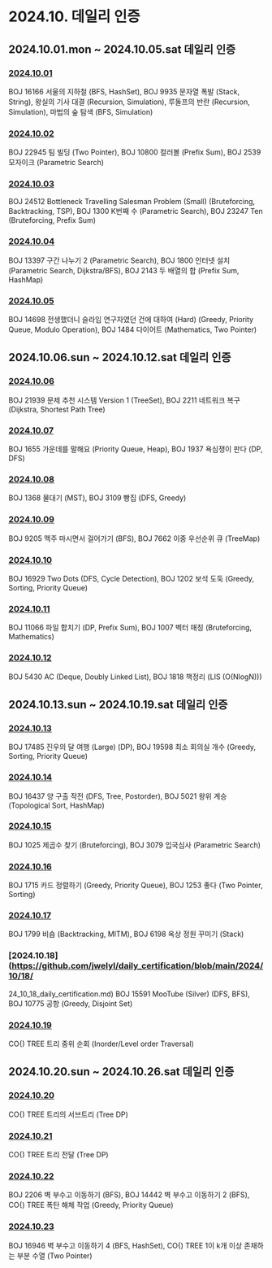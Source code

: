 # 2024.10. 데일리 인증

## 2024.10.01.mon ~ 2024.10.05.sat 데일리 인증

### [2024.10.01](https://github.com/jwelyl/daily_certification/blob/main/2024/10/01/24_10_01_daily_certification.md)
BOJ 16166 서울의 지하철 (BFS, HashSet), BOJ 9935 문자열 폭발 (Stack, String), 왕실의 기사 대결 (Recursion, Simulation), 루돌프의 반란 (Recursion, Simulation), 마법의 숲 탐색 (BFS, Simulation)

### [2024.10.02](https://github.com/jwelyl/daily_certification/blob/main/2024/10/02/24_10_02_daily_certification.md)
BOJ 22945 팀 빌딩 (Two Pointer), BOJ 10800 컬러볼 (Prefix Sum), BOJ 2539 모자이크 (Parametric Search)

### [2024.10.03](https://github.com/jwelyl/daily_certification/blob/main/2024/10/03/24_10_03_daily_certification.md)
BOJ 24512 Bottleneck Travelling Salesman Problem (Small) (Bruteforcing, Backtracking, TSP), BOJ 1300 K번째 수 (Parametric Search), BOJ 23247 Ten (Bruteforcing, Prefix Sum)

### [2024.10.04](https://github.com/jwelyl/daily_certification/blob/main/2024/10/04/24_10_04_daily_certification.md)
BOJ 13397 구간 나누기 2 (Parametric Search), BOJ 1800 인터넷 설치 (Parametric Search, Dijkstra/BFS), BOJ 2143 두 배열의 합 (Prefix Sum, HashMap)

### [2024.10.05](https://github.com/jwelyl/daily_certification/blob/main/2024/10/05/24_10_05_daily_certification.md)
BOJ 14698 전생했더니 슬라임 연구자였던 건에 대하여 (Hard) (Greedy, Priority Queue, Modulo Operation), BOJ 1484 다이어트 (Mathematics, Two Pointer)

## 2024.10.06.sun ~ 2024.10.12.sat 데일리 인증

### [2024.10.06](https://github.com/jwelyl/daily_certification/blob/main/2024/10/06/24_10_06_daily_certification.md)
BOJ 21939 문제 추천 시스템 Version 1 (TreeSet), BOJ 2211 네트워크 복구 (Dijkstra, Shortest Path Tree)

### [2024.10.07](https://github.com/jwelyl/daily_certification/blob/main/2024/10/07/24_10_07_daily_certification.md)
BOJ 1655 가운데를 말해요 (Priority Queue, Heap), BOJ 1937 욕심쟁이 판다 (DP, DFS)

### [2024.10.08](https://github.com/jwelyl/daily_certification/blob/main/2024/10/08/24_10_08_daily_certification.md)
BOJ 1368 물대기 (MST), BOJ 3109 빵집 (DFS, Greedy)

### [2024.10.09](https://github.com/jwelyl/daily_certification/blob/main/2024/10/09/24_10_09_daily_certification.md)
BOJ 9205 맥주 마시면서 걸어가기 (BFS), BOJ 7662 이중 우선순위 큐 (TreeMap)

### [2024.10.10](https://github.com/jwelyl/daily_certification/blob/main/2024/10/10/24_10_10_daily_certification.md)
BOJ 16929 Two Dots (DFS, Cycle Detection), BOJ 1202 보석 도둑 (Greedy, Sorting, Priority Queue)

### [2024.10.11](https://github.com/jwelyl/daily_certification/blob/main/2024/10/11/24_10_11_daily_certification.md)
BOJ 11066 파일 합치기 (DP, Prefix Sum), BOJ 1007 벡터 매칭 (Bruteforcing, Mathematics)

### [2024.10.12](https://github.com/jwelyl/daily_certification/blob/main/2024/10/12/24_10_12_daily_certification.md)
BOJ 5430 AC (Deque, Doubly Linked List), BOJ 1818 책정리 (LIS (O(NlogN)))

## 2024.10.13.sun ~ 2024.10.19.sat 데일리 인증

### [2024.10.13](https://github.com/jwelyl/daily_certification/blob/main/2024/10/13/24_10_13_daily_certification.md)
BOJ 17485 진우의 달 여행 (Large) (DP), BOJ 19598 최소 회의실 개수 (Greedy, Sorting, Priority Queue)

### [2024.10.14](https://github.com/jwelyl/daily_certification/blob/main/2024/10/14/24_10_14_daily_certification.md)
BOJ 16437 양 구출 작전 (DFS, Tree, Postorder), BOJ 5021 왕위 계승 (Topological Sort, HashMap)

### [2024.10.15](https://github.com/jwelyl/daily_certification/blob/main/2024/10/15/24_10_15_daily_certification.md)
BOJ 1025 제곱수 찾기 (Bruteforcing), BOJ 3079 입국심사 (Parametric Search)

### [2024.10.16](https://github.com/jwelyl/daily_certification/blob/main/2024/10/16/24_10_16_daily_certification.md)
BOJ 1715 카드 정렬하기 (Greedy, Priority Queue), BOJ 1253 좋다 (Two Pointer, Sorting)

### [2024.10.17](https://github.com/jwelyl/daily_certification/blob/main/2024/10/17/24_10_17_daily_certification.md)
BOJ 1799 비숍 (Backtracking, MITM), BOJ 6198 옥상 정원 꾸미기 (Stack)

### [2024.10.18](https://github.com/jwelyl/daily_certification/blob/main/2024/10/18/
24_10_18_daily_certification.md)
BOJ 15591 MooTube (Silver) (DFS, BFS), BOJ 10775 공항 (Greedy, Disjoint Set)

### [2024.10.19](https://github.com/jwelyl/daily_certification/blob/main/2024/10/19/24_10_19_daily_certification.md)
CO{) TREE 트리 중위 순회 (Inorder/Level order Traversal)

## 2024.10.20.sun ~ 2024.10.26.sat 데일리 인증

### [2024.10.20](https://github.com/jwelyl/daily_certification/blob/main/2024/10/20/24_10_20_daily_certification.md)
CO{) TREE 트리의 서브트리 (Tree DP)

### [2024.10.21](https://github.com/jwelyl/daily_certification/blob/main/2024/10/21/24_10_21_daily_certification.md)
CO{) TREE 트리 전달 (Tree DP)

### [2024.10.22](https://github.com/jwelyl/daily_certification/blob/main/2024/10/22/24_10_22_daily_certification.md)
BOJ 2206 벽 부수고 이동하기 (BFS), BOJ 14442 벽 부수고 이동하기 2 (BFS), CO{) TREE 폭탄 해체 작업 (Greedy, Priority Queue)

### [2024.10.23](https://github.com/jwelyl/daily_certification/blob/main/2024/10/23/24_10_23_daily_certification.md)
BOJ 16946 벽 부수고 이동하기 4 (BFS, HashSet), CO{) TREE 1이 k개 이상 존재하는 부분 수열 (Two Pointer)